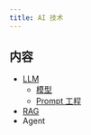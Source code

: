 ```yaml
---
title: AI 技术
---
```


## 内容
* [LLM](./llm/readme)
  * [模型](../l/lllm.md)
  * [Prompt 工程](../p/prompt-engineer.md)
* [RAG](../r/rag.md)
* Agent
